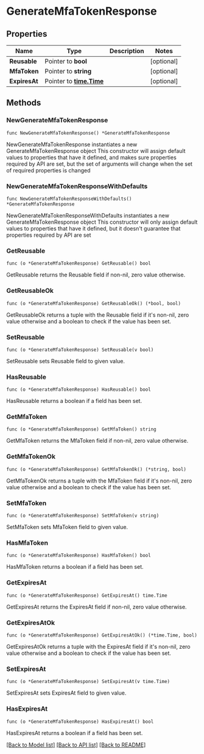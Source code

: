# GenerateMfaTokenResponse

## Properties

Name | Type | Description | Notes
------------ | ------------- | ------------- | -------------
**Reusable** | Pointer to **bool** |  | [optional] 
**MfaToken** | Pointer to **string** |  | [optional] 
**ExpiresAt** | Pointer to [**time.Time**](time.Time.md) |  | [optional] 

## Methods

### NewGenerateMfaTokenResponse

`func NewGenerateMfaTokenResponse() *GenerateMfaTokenResponse`

NewGenerateMfaTokenResponse instantiates a new GenerateMfaTokenResponse object
This constructor will assign default values to properties that have it defined,
and makes sure properties required by API are set, but the set of arguments
will change when the set of required properties is changed

### NewGenerateMfaTokenResponseWithDefaults

`func NewGenerateMfaTokenResponseWithDefaults() *GenerateMfaTokenResponse`

NewGenerateMfaTokenResponseWithDefaults instantiates a new GenerateMfaTokenResponse object
This constructor will only assign default values to properties that have it defined,
but it doesn't guarantee that properties required by API are set

### GetReusable

`func (o *GenerateMfaTokenResponse) GetReusable() bool`

GetReusable returns the Reusable field if non-nil, zero value otherwise.

### GetReusableOk

`func (o *GenerateMfaTokenResponse) GetReusableOk() (*bool, bool)`

GetReusableOk returns a tuple with the Reusable field if it's non-nil, zero value otherwise
and a boolean to check if the value has been set.

### SetReusable

`func (o *GenerateMfaTokenResponse) SetReusable(v bool)`

SetReusable sets Reusable field to given value.

### HasReusable

`func (o *GenerateMfaTokenResponse) HasReusable() bool`

HasReusable returns a boolean if a field has been set.

### GetMfaToken

`func (o *GenerateMfaTokenResponse) GetMfaToken() string`

GetMfaToken returns the MfaToken field if non-nil, zero value otherwise.

### GetMfaTokenOk

`func (o *GenerateMfaTokenResponse) GetMfaTokenOk() (*string, bool)`

GetMfaTokenOk returns a tuple with the MfaToken field if it's non-nil, zero value otherwise
and a boolean to check if the value has been set.

### SetMfaToken

`func (o *GenerateMfaTokenResponse) SetMfaToken(v string)`

SetMfaToken sets MfaToken field to given value.

### HasMfaToken

`func (o *GenerateMfaTokenResponse) HasMfaToken() bool`

HasMfaToken returns a boolean if a field has been set.

### GetExpiresAt

`func (o *GenerateMfaTokenResponse) GetExpiresAt() time.Time`

GetExpiresAt returns the ExpiresAt field if non-nil, zero value otherwise.

### GetExpiresAtOk

`func (o *GenerateMfaTokenResponse) GetExpiresAtOk() (*time.Time, bool)`

GetExpiresAtOk returns a tuple with the ExpiresAt field if it's non-nil, zero value otherwise
and a boolean to check if the value has been set.

### SetExpiresAt

`func (o *GenerateMfaTokenResponse) SetExpiresAt(v time.Time)`

SetExpiresAt sets ExpiresAt field to given value.

### HasExpiresAt

`func (o *GenerateMfaTokenResponse) HasExpiresAt() bool`

HasExpiresAt returns a boolean if a field has been set.


[[Back to Model list]](../README.md#documentation-for-models) [[Back to API list]](../README.md#documentation-for-api-endpoints) [[Back to README]](../README.md)


